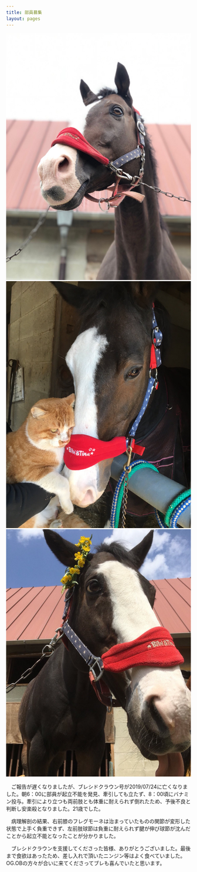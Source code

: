 ```yaml
---
title: 部員募集
layout: pages
---
```



![](img/IMG-1368.JPG)
![](img/IMG-1455.JPG)
![](img/IMG-1390.JPG)

　ご報告が遅くなりましたが、ブレシドクラウン号が2019/07/24に亡くなりました。朝6：00に部員が起立不能を発見、牽引しても立たず、8：00頃にバナミン投与。牽引により立つも両前肢とも体重に耐えられず倒れたため、予後不良と判断し安楽殺となりました。21歳でした。

　病理解剖の結果、右前膝のフレグモーネは治まっていたものの関節が変形した状態で上手く負重できず、左前肢球節は負重に耐えられず腱が伸び球節が沈んだことから起立不能となったことが分かりました。

　ブレシドクラウンを支援してくださった皆様、ありがとうございました。最後まで食欲はあったため、差し入れで頂いたニンジン等はよく食べていました。OG.OBの方々が合いに来てくださってブレも喜んでいたと思います。

